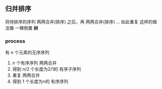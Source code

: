 ##  归并排序
将待排序的序列 两两合并(排序) 之后，再 两两合并(排序) ... 如此重复
这样的做法像 一棵倒置 **树**


###   process
有 n 个元素的无序序列

1. n 个有序序列 两两合并
2. 得到 n/2 个长度为2/1的 有序子序列
3. 重复 两两合并
4. 得到 1 个长度为n的 有序序列 

